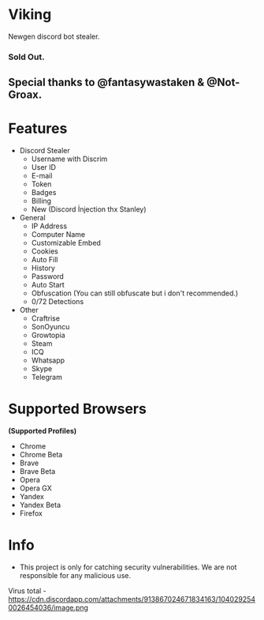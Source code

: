 # Viking
Newgen discord bot stealer.

### Sold Out.

## Special thanks to @fantasywastaken & @Not-Groax.

# Features
- Discord Stealer
  - Username with Discrim
  - User ID
  - E-mail
  - Token
  - Badges
  - Billing
  - New (Discord İnjection thx Stanley)
- General
  - IP Address
  - Computer Name
  - Customizable Embed
  - Cookies
  - Auto Fill
  - History
  - Password
  - Auto Start
  - Obfuscation (You can still obfuscate but i don't recommended.) 
  - 0/72 Detections
- Other
  - Craftrise
  - SonOyuncu
  - Growtopia
  - Steam
  - ICQ
  - Whatsapp
  - Skype
  - Telegram

# Supported Browsers
 **(Supported Profiles)**
  - Chrome
  - Chrome Beta
  - Brave
  - Brave Beta 
  - Opera
  - Opera GX
  - Yandex
  - Yandex Beta
  - Firefox

# Info
- This project is only for catching security vulnerabilities. We are not responsible for any malicious use.
 
 Virus total - https://cdn.discordapp.com/attachments/913867024671834163/1040292540026454036/image.png
